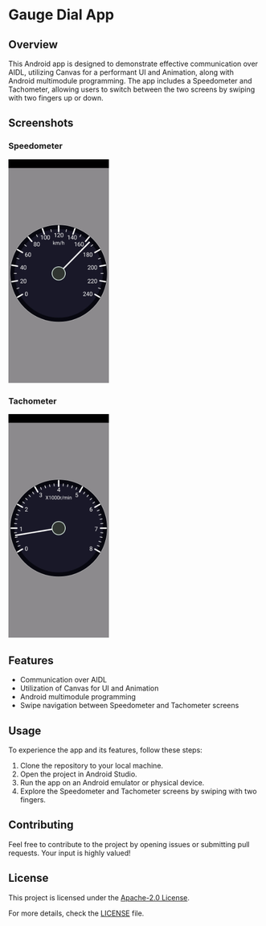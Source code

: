 # Gauge Dial App

## Overview

This Android app is designed to demonstrate effective communication over AIDL, utilizing Canvas for a performant UI and Animation, along with Android multimodule programming. The app includes a Speedometer and Tachometer, allowing users to switch between the two screens by swiping with two fingers up or down.

## Screenshots

### Speedometer
<img src="https://github.com/MahmoudMagdy/gaugedial/blob/master/app/src/main/res/drawable/screenshot_speedometer.jpg?raw=true" width="200px">

### Tachometer
<img src="https://github.com/MahmoudMagdy/gaugedial/blob/master/app/src/main/res/drawable/screenshot_tachometer.jpg?raw=true" width="200px">


## Features

- Communication over AIDL
- Utilization of Canvas for UI and Animation
- Android multimodule programming
- Swipe navigation between Speedometer and Tachometer screens

## Usage

To experience the app and its features, follow these steps:

1. Clone the repository to your local machine.
2. Open the project in Android Studio.
3. Run the app on an Android emulator or physical device.
4. Explore the Speedometer and Tachometer screens by swiping with two fingers.

## Contributing

Feel free to contribute to the project by opening issues or submitting pull requests. Your input is highly valued!

## License

This project is licensed under the [Apache-2.0 License](https://www.apache.org/licenses/LICENSE-2.0).

For more details, check the [LICENSE](https://www.apache.org/licenses/LICENSE-2.0) file.
